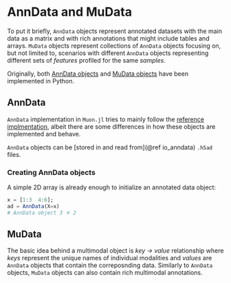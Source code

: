 # AnnData and MuData

To put it briefly, `AnnData` objects represent annotated datasets with the main data as a matrix and with rich annotations that might include tables and arrays. `MuData` objects represent collections of `AnnData` objects focusing on, but not limited to, scenarios with different `AnnData` objects representing different sets of _features_ profiled for the same _samples_.

Originally, both [AnnData objects](https://github.com/theislab/anndata) and [MuData objects](https://github.com/gtca/muon) have been implemented in Python.

## AnnData

`AnnData` implementation in `Muon.jl` tries to mainly follow the [reference implmentation](https://anndata.readthedocs.io/), albeit there are some differences in how these objects are implemented and behave.

`AnnData` objects can be [stored in and read from](@ref io_anndata) `.h5ad` files.

### Creating AnnData objects

A simple 2D array is already enough to initialize an annotated data object:

```julia
x = [1:3  4:6];
ad = AnnData(X=x)
# AnnData object 3 ✕ 2
```

## MuData

The basic idea behind a multimodal object is _key &rarr; value_ relationship where _keys_ represent the unique names of individual modalities and _values_ are `AnnData` objects that contain the correposnding data. Similarly to `AnnData` objects, `MuData` objects can also contain rich multimodal annotations.
